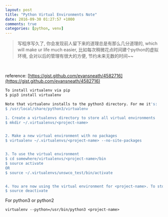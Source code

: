 ```yaml
---
layout: post
title: "Python Virtual Environments Note"
date: 2016-09-30 01:27:57 +1000
comments: true
categories: [python, venv]
---
```



> 写程序写久了, 你会发现前人留下来的道理总是有那么几分道理的, which will make ur life much easier, 比如每次稍微花点时间建个python的虚拟环境, 会对以后的管理有很大的方便, 节约未来无数的时间~~    

<!--more-->
<br>   

reference: [https://gist.github.com/evansneath/4582716](https://gist.github.com/evansneath/4582716)

```sh
To install virtualenv via pip
$ pip3 install virtualenv

Note that virtualenv installs to the python3 directory. For me it's:
$ /usr/local/share/python3/virtualenv

1. Create a virtualenvs directory to store all virtual environments
$ mkdir ~/.virtualenvs/<project-name>


2. Make a new virtual environment with no packages
$ virtualenv ~/.virtualenvs/<project-name> --no-site-packages


3. To use the virtual environment
$ cd somewhere/virtualenvs/<project-name>/bin
$ source activate
OR
$ source ~/.virtualenvs/unswco_test/bin/activate


4. You are now using the virtual environment for <project-name>. To stop:
$ source deactivate
```

For python3 or python2   
```
virtualenv --python=/usr/bin/python3 <project-name>
```
